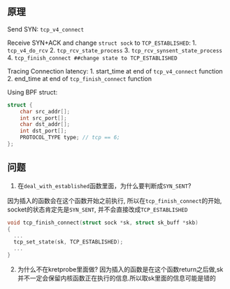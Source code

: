 ## 原理

Send SYN:
    `tcp_v4_connect`

Receive SYN+ACK and change `struct sock` to `TCP_ESTABLISHED`:
    1. `tcp_v4_do_rcv`
    2. `tcp_rcv_state_process`
    3. `tcp_rcv_synsent_state_process`
    4. `tcp_finish_connect ##change state to TCP_ESTABLISHED`

Tracing Connection latency:
    1. start\_time at end of `tcp_v4_connect` function
    2. end\_time at end of `tcp_finish_connect` function

Using BPF struct:
``` c
struct {
    char src_addr[];
    int src_port[];
    char dst_addr[];
    int dst_port[];
    PROTOCOL_TYPE type; // tcp == 6;
};
```

## 问题
1. 在`deal_with_established`函数里面，为什么要判断成`SYN_SENT`?

因为插入的函数会在这个函数开始之前执行, 所以在`tcp_finish_connect`的开始, socket的状态肯定先是`SYN_SENT`, 并不会直接改成`TCP_ESTABLISHED`

``` c
void tcp_finish_connect(struct sock *sk, struct sk_buff *skb)
{
  ...
  tcp_set_state(sk, TCP_ESTABLISHED);
  ...
}
```

2. 为什么不在kretprobe里面做?
因为插入的函数是在这个函数return之后做,sk并不一定会保留内核函数正在执行的信息.所以取sk里面的信息可能是错的
